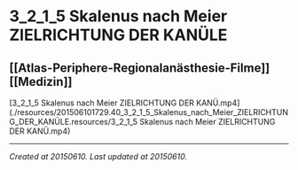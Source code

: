 # 3_2_1_5 Skalenus nach Meier ZIELRICHTUNG DER KANÜLE
 [[Atlas-Periphere-Regionalanästhesie-Filme]] [[Medizin]] 
---



[3\_2\_1\_5 Skalenus nach Meier ZIELRICHTUNG DER KANÜ.mp4](./resources/201506101729.40_3_2_1_5_Skalenus_nach_Meier_ZIELRICHTUNG_DER_KANÜLE.resources/3_2_1_5 Skalenus nach Meier ZIELRICHTUNG DER KANÜ.mp4)

---

_Created at 20150610._
_Last updated at 20150610._



